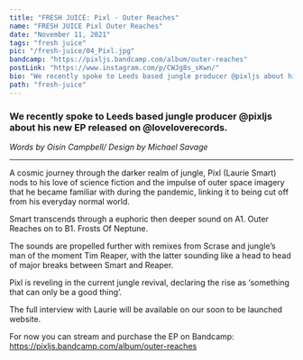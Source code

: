 ```yaml
---
title: "FRESH JUICE: Pixl - Outer Reaches"
name: "FRESH JUICE Pixl Outer Reaches"
date: "November 11, 2021"
tags: "fresh juice"
pic: "/fresh-juice/04_Pixl.jpg"
bandcamp: "https://pixljs.bandcamp.com/album/outer-reaches"
postLink: "https://www.instagram.com/p/CWJg8s_sKwn/"
bio: "We recently spoke to Leeds based jungle producer @pixljs about his new EP released on @loveloverecords..."
path: "fresh-juice"
---
```


### We recently spoke to Leeds based jungle producer @pixljs about his new EP released on @loveloverecords.

<p class="smallText"><i>Words by Oisín Campbell/ Design by Michael Savage</i></p>

<hr/>

A cosmic journey through the darker realm of jungle, Pixl (Laurie Smart) nods to his love of science fiction and the impulse of outer space imagery that he became familiar with during the pandemic, linking it to being cut off from his everyday normal world.

Smart transcends through a euphoric then deeper sound on A1. Outer Reaches on to B1. Frosts Of Neptune.

The sounds are propelled further with remixes from Scrase and jungle’s man of the moment Tim Reaper, with the latter sounding like a head to head of major breaks between Smart and Reaper.

Pixl is reveling in the current jungle revival, declaring the rise as ‘something that can only be a good thing’.

The full interview with Laurie will be available on our soon to be launched website.

For now you can stream and purchase the EP on Bandcamp: https://pixljs.bandcamp.com/album/outer-reaches
